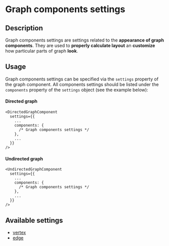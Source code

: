 # Graph components settings

## Description

Graph components settings are settings related to the **appearance of graph components**. They are used to **properly calculate layout** an **customize** how particular parts of graph **look**.

## Usage

Graph components settings can be specified via the `settings` property of the graph component. All components settings should be listed under the `components` property of the `settings` object (see the example below):

<!-- tabs:start -->

#### **Directed graph**

```tsx
<DirectedGraphComponent
  settings={{
    ...
    components: {
      /* Graph components settings */
    },
    ...
  }}
/>
```

#### **Undirected graph**

```tsx
<UndirectedGraphComponent
  settings={{
    ...
    components: {
      /* Graph components settings */
    },
    ...
  }}
/>
```

<!-- tabs:end -->

## Available settings

- [vertex](pages/settings/components/vertex)
- [edge](pages/settings/components/edge)
